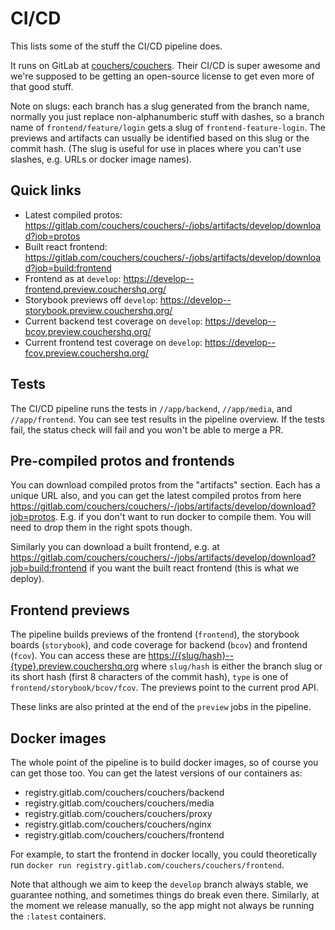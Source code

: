 # CI/CD

This lists some of the stuff the CI/CD pipeline does.

It runs on GitLab at [couchers/couchers](https://gitlab.com/couchers/couchers/). Their CI/CD is super awesome and we're supposed to be getting an open-source license to get even more of that good stuff.

Note on slugs: each branch has a slug generated from the branch name, normally you just replace non-alphanumberic stuff with dashes, so a branch name of `frontend/feature/login` gets a slug of `frontend-feature-login`. The previews and artifacts can usually be identified based on this slug or the commit hash. (The slug is useful for use in places where you can't use slashes, e.g. URLs or docker image names).

## Quick links

* Latest compiled protos: <https://gitlab.com/couchers/couchers/-/jobs/artifacts/develop/download?job=protos>
* Built react frontend: <https://gitlab.com/couchers/couchers/-/jobs/artifacts/develop/download?job=build:frontend>
* Frontend as at `develop`: <https://develop--frontend.preview.couchershq.org/>
* Storybook previews off `develop`: <https://develop--storybook.preview.couchershq.org/>
* Current backend test coverage on `develop`: <https://develop--bcov.preview.couchershq.org/>
* Current frontend test coverage on `develop`: <https://develop--fcov.preview.couchershq.org/>

## Tests

The CI/CD pipeline runs the tests in `//app/backend`, `//app/media`, and `//app/frontend`. You can see test results in the pipeline overview. If the tests fail, the status check will fail and you won't be able to merge a PR.

## Pre-compiled protos and frontends

You can download compiled protos from the "artifacts" section. Each has a unique URL also, and you can get the latest compiled protos from here <https://gitlab.com/couchers/couchers/-/jobs/artifacts/develop/download?job=protos>. E.g. if you don't want to run docker to compile them. You will need to drop them in the right spots though.

Similarly you can download a built frontend, e.g. at <https://gitlab.com/couchers/couchers/-/jobs/artifacts/develop/download?job=build:frontend> if you want the built react frontend (this is what we deploy).

## Frontend previews

The pipeline builds previews of the frontend (`frontend`), the storybook boards (`storybook`), and code coverage for backend (`bcov`) and frontend (`fcov`). You can access these are <https://{slug/hash}--{type}.preview.couchershq.org> where `slug/hash` is either the branch slug or its short hash (first 8 characters of the commit hash), `type` is one of `frontend/storybook/bcov/fcov`. The previews point to the current prod API.

These links are also printed at the end of the `preview` jobs in the pipeline.

## Docker images

The whole point of the pipeline is to build docker images, so of course you can get those too. You can get the latest versions of our containers as:

* registry.gitlab.com/couchers/couchers/backend
* registry.gitlab.com/couchers/couchers/media
* registry.gitlab.com/couchers/couchers/proxy
* registry.gitlab.com/couchers/couchers/nginx
* registry.gitlab.com/couchers/couchers/frontend

For example, to start the frontend in docker locally, you could theoretically run `docker run registry.gitlab.com/couchers/couchers/frontend`.

Note that although we aim to keep the `develop` branch always stable, we guarantee nothing, and sometimes things do break even there. Similarly, at the moment we release manually, so the app might not always be running the `:latest` containers.
